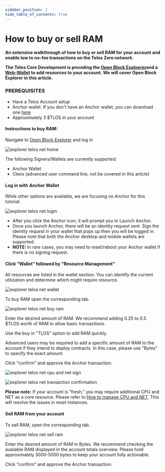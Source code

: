 ```yaml
---
sidebar_position: 2
hide_table_of_contents: true
---
```


# How to buy or sell RAM

__An extensive walkthrough of how to buy or sell RAM for your account and enable low to no-fee transactions on the Telos Zero network.__

__The Telos Core Development is providing the [Open Block Exploerer](https://explorer.telos.net)and a [Web-Wallet](https://wallet.telos.net/) to add resources to your account. We will cover Open Block Explorer in this article.__

### PREREQUISITES

- Have a Telos Account setup
- Anchor wallet. If you don't have an Anchor wallet, you can download one [here](https://greymass.com/en/anchor/)
- Approximately 3 $TLOS in your account

#### Instructions to buy RAM:

Navigate to [Open Block Explorer](https://explorer.telos.net) and log in

![explorer telos net home](https://user-images.githubusercontent.com/39388424/192003471-9293e0f8-e178-4615-a683-305a8d3e794f.png)

The following Signers/Wallets are currently supported:
- Anchor Wallet
- Cleos (advanced user command line, not be covered in this article)

#### Log in with Anchor Wallet   
While other options are available, we are focusing on Anchor for this tutorial.

![explorer telos net login](https://user-images.githubusercontent.com/39388424/192003510-a2b1537e-aa60-4096-8e49-5a21ca052229.png)

- After you click the Anchor icon, it will prompt you to Launch Anchor.  
- Once you launch Anchor, there will be an identity request sent. Sign the identity request in your wallet that pops up then you will be logged in. Please note that both the Anchor desktop and mobile wallets are supported. 
- __NOTE:__ In rare cases, you may need to reset/reboot your Anchor wallet if there is no signing request.

#### Click “Wallet” followed by "Resource Management"

All resources are listed in the wallet section. You can identify the current utilization and determine which might require resource.

![explorer telos net wallet](https://user-images.githubusercontent.com/39388424/192003919-ffc6865a-0ec9-4403-81cf-3de04ec50a65.png)

To buy RAM open the corresponding tab.

![explorer telos net buy ram](https://user-images.githubusercontent.com/39388424/192029059-8e1581bf-2088-46a9-a0e1-f47f7fd445bf.png)

Enter the desired amount of RAM. We recommend adding 0.25 to 0.5 $TLOS worth of RAM to allow basic transactions.

Use the buy in "TLOS" option to add RAM quickly.

Advanced users may be required to add a specific amount of RAM to the account if they intend to deploy contracts. In this case, please use "Bytes" to specify the exact amount.

Click "confirm" and approve the Anchor transaction.

![explorer telos net cpu and net sign](https://user-images.githubusercontent.com/39388424/192004955-f21123c2-2057-42c6-b1c2-1cbeb3e28edd.png)

![explorer telos net transaction confirmation](https://user-images.githubusercontent.com/39388424/192004975-7d0eb96e-fe67-47bf-9f6e-976d366a1149.png)

__Please note:__ If your account is “fresh,” you may require additional CPU and NET as a core resource. Please refer to [How to manage CPU and NET](cpu-net.md). This will resolve the issues in most instances.

#### Sell RAM from your account

To sell RAM, open the corresponding tab.

![explorer telos net sell ram](https://user-images.githubusercontent.com/39388424/192030179-47276d0b-1605-469d-8f2c-a82a0bf2d870.png)

Enter the desired amount of RAM in Bytes. We recommend checking the available RAM displayed in the account totals overview. Please hold approximately 3000-5000 bytes to keep your account fully actionable.

Click "confirm" and approve the Anchor transaction.
